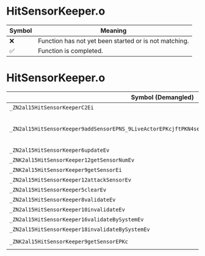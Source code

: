 # HitSensorKeeper.o
| Symbol | Meaning 
| ------------- | ------------- 
| :x: | Function has not yet been started or is not matching. 
| :white_check_mark: | Function is completed. 


# HitSensorKeeper.o
| Symbol (Demangled) | Symbol (Mangled) | Decompiled? |
| ------------- |  ------------- | ------------- |
| `_ZN2al15HitSensorKeeperC2Ei` | `al::HitSensorKeeper::HitSensorKeeper(int)` | :white_check_mark: |
| `_ZN2al15HitSensorKeeper9addSensorEPNS_9LiveActorEPKcjftPKN4sead7Vector3IfEEPKNS5_8Matrix34IfEERS8_` | `al::HitSensorKeeper::addSensor(al::LiveActor *,char const*,unsigned int,float,unsigned short,sead::Vector3<float> const*,sead::Matrix34<float> const*,sead::Vector3<float> const&)` | :white_check_mark: |
| `_ZN2al15HitSensorKeeper6updateEv` | `al::HitSensorKeeper::update(void)` | :white_check_mark: |
| `_ZNK2al15HitSensorKeeper12getSensorNumEv` | `al::HitSensorKeeper::getSensorNum(void)const` | :white_check_mark: |
| `_ZNK2al15HitSensorKeeper9getSensorEi` | `al::HitSensorKeeper::getSensor(int)const` | :white_check_mark: |
| `_ZN2al15HitSensorKeeper12attackSensorEv` | `al::HitSensorKeeper::attackSensor(void)` | :white_check_mark: |
| `_ZN2al15HitSensorKeeper5clearEv` | `al::HitSensorKeeper::clear(void)` | :white_check_mark: |
| `_ZN2al15HitSensorKeeper8validateEv` | `al::HitSensorKeeper::validate(void)` | :white_check_mark: |
| `_ZN2al15HitSensorKeeper10invalidateEv` | `al::HitSensorKeeper::invalidate(void)` | :white_check_mark: |
| `_ZN2al15HitSensorKeeper16validateBySystemEv` | `al::HitSensorKeeper::validateBySystem(void)` | :white_check_mark: |
| `_ZN2al15HitSensorKeeper18invalidateBySystemEv` | `al::HitSensorKeeper::invalidateBySystem(void)` | :white_check_mark: |
| `_ZNK2al15HitSensorKeeper9getSensorEPKc` | `al::HitSensorKeeper::getSensor(char const*)const` | :white_check_mark: |
